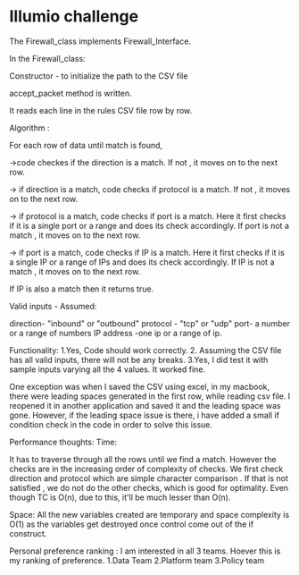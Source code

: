 # Illumio challenge


The Firewall_class implements Firewall_Interface.

In the Firewall_class:

Constructor - to initialize the  path to the CSV file

accept_packet method is written.

It  reads each line in the rules CSV file row by row. 

Algorithm :

For each row of data until match is found, 

->code checkes if the direction is a match. If not , it moves on to the next row. 

-> if direction is a match, code checks if protocol is a match. If not , it moves on to the next row. 

-> if protocol is a match, code checks if port is a match. 
    Here it first checks if it is a single port or a range and does its check accordingly. 
    If port is not a match , it moves on to the next row. 
    
-> if port is a match, code checks if IP is a match. 
   Here it first checks if it is a single IP or a range of IPs and does its check accordingly. 
   If IP is not a match , it moves on to the next row. 
   
   If IP is also a match then it returns true. 
   
   
   Valid inputs - Assumed:
   
   direction- "inbound" or "outbound"
   protocol - "tcp" or "udp"
   port- a number or a range of numbers
   IP address -one ip or a range of ip.
   
   
   Functionality:
   1.Yes, Code should work correctly. 
   2. Assuming the CSV file has all valid inputs, there will not be any breaks. 
   3.Yes, I did test it with sample inputs varying all the 4 values. It worked fine.
     
One exception was when I saved the CSV using excel, in my macbook, there were leading spaces generated in the first row, while reading csv file. I reopened it in another application and saved it and the leading space was gone. 
However, if the leading space issue is there, i have added a small if condition check in the code in order to solve this issue.
   
   Performance thoughts: 
   Time:
   
   It has to traverse through all the rows until we find a match. However the checks are in the increasing order of complexity of checks. 
   We first check direction and protocol which are simple character comparison . If that is not satisfied , we do not do the other checks, which is good for optimality. 
   Even though TC is O(n), due to this, it'll be much lesser than O(n).
   
   Space:
   All the new variables created are temporary and space complexity is O(1) as the variables get destroyed once control come out of the if construct. 
   

Personal preference ranking : 
I am interested in all 3 teams. Hoever this is my ranking of preference. 
1.Data Team
2.Platform team
3.Policy team
